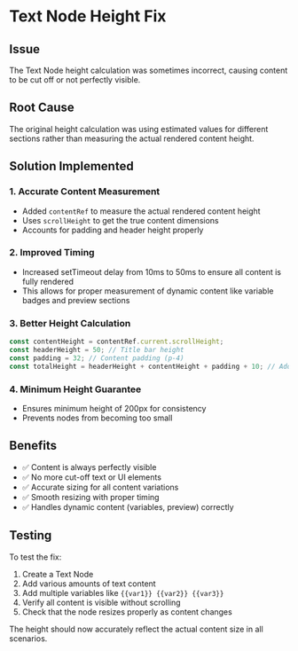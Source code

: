 # Text Node Height Fix

## Issue

The Text Node height calculation was sometimes incorrect, causing content to be cut off or not perfectly visible.

## Root Cause

The original height calculation was using estimated values for different sections rather than measuring the actual rendered content height.

## Solution Implemented

### 1. Accurate Content Measurement

- Added `contentRef` to measure the actual rendered content height
- Uses `scrollHeight` to get the true content dimensions
- Accounts for padding and header height properly

### 2. Improved Timing

- Increased setTimeout delay from 10ms to 50ms to ensure all content is fully rendered
- This allows for proper measurement of dynamic content like variable badges and preview sections

### 3. Better Height Calculation

```javascript
const contentHeight = contentRef.current.scrollHeight;
const headerHeight = 50; // Title bar height
const padding = 32; // Content padding (p-4)
const totalHeight = headerHeight + contentHeight + padding + 10; // Add buffer
```

### 4. Minimum Height Guarantee

- Ensures minimum height of 200px for consistency
- Prevents nodes from becoming too small

## Benefits

- ✅ Content is always perfectly visible
- ✅ No more cut-off text or UI elements
- ✅ Accurate sizing for all content variations
- ✅ Smooth resizing with proper timing
- ✅ Handles dynamic content (variables, preview) correctly

## Testing

To test the fix:

1. Create a Text Node
2. Add various amounts of text content
3. Add multiple variables like `{{var1}} {{var2}} {{var3}}`
4. Verify all content is visible without scrolling
5. Check that the node resizes properly as content changes

The height should now accurately reflect the actual content size in all scenarios.
